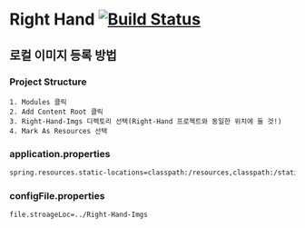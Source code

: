 # Right Hand [![Build Status](https://travis-ci.com/sangnyyy/Right-Hand.svg?token=npsQLNTNcFcm4XrdnETF&branch=master)](https://travis-ci.com/sangnyyy/Right-Hand)

## 로컬 이미지 등록 방법

### Project Structure  

    1. Modules 클릭
    2. Add Content Root 클릭
    3. Right-Hand-Imgs 디렉토리 선택(Right-Hand 프로젝트와 동일한 위치에 둘 것!)
    4. Mark As Resources 선택
    
### application.properties
```markdown
spring.resources.static-locations=classpath:/resources,classpath:/static/,classpath:/templates/static/,file:../Right-Hand-Imgs/
```

### configFile.properties
```markdown
file.stroageLoc=../Right-Hand-Imgs
```
